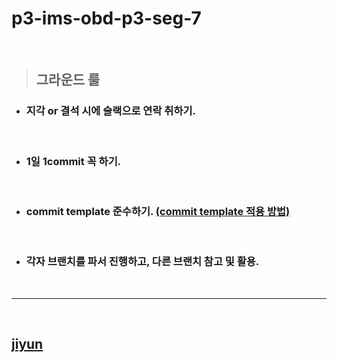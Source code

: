# p3-ims-obd-p3-seg-7        

<br>


>## 그라운드 룰    

- ### 지각 or 결석 시에 슬랙으로 연락 취하기.     

<br>

- ### 1일 **1commit** 꼭 하기.   

<br>

- ### commit template 준수하기. <a href="https://github.com/bcaitech1/p3-ims-obd-p3-seg-7/wiki/commit-template-%EC%A0%81%EC%9A%A9">(commit template 적용 방법)</a>  

<br>

- ### 각자 브랜치를 파서 진행하고, 다른 브랜치 참고 및 활용. 


<br>

-----

<br>

## <a href="https://github.com/bcaitech1/p3-ims-obd-p3-seg-7/blob/jiyun/jiyun.md">jiyun</a>
